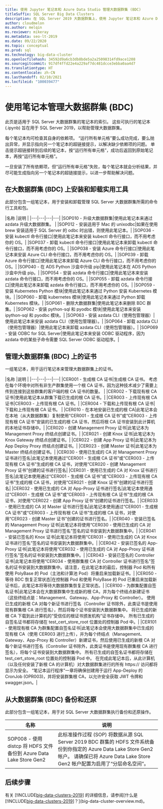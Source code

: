 ```yaml
---
title: 使用 Jupyter 笔记本和 Azure Data Studio 管理大数据群集 (BDC)
titleSuffix: SQL Server Big Data Clusters
description: 在 SQL Server 2019 大数据群集上，使用 Jupyter 笔记本和 Azure Data Studio 管理大数据群集 (BDC)。
author: cloudmelon
ms.author: melqin
ms.reviewer: mikeray
ms.metadata: seo-lt-2019
ms.date: 09/22/2020
ms.topic: conceptual
ms.prod: sql
ms.technology: big-data-cluster
ms.openlocfilehash: 34592d9a6cb3db8bde5a2a25098314fd9ace1208
ms.sourcegitcommit: 917df4ffd22e4a229af7dc481dcce3ebba0aa4d7
ms.translationtype: HT
ms.contentlocale: zh-CN
ms.lasthandoff: 02/10/2021
ms.locfileid: "100039477"
---
```

# <a name="manage-big-data-clusters-bdc-the-cluster-with-notebooks"></a>使用笔记本管理大数据群集 (BDC)

此页是适用于 SQL Server 大数据群集的笔记本的索引。 这些可执行的笔记本 (.ipynb) 旨在用于 SQL Server 2019，以帮助管理大数据群集。

每个笔记本均可检查其自身的依赖项。 “运行所有单元格”要么成功完成，要么抛出异常，并显示指向另一个笔记本的超链接提示，以解决缺少依赖项的问题。 单击提示超链接转到后续的笔记本，按“运行所有单元格”，成功后返回到原始笔记本，再按“运行所有单元格”。

一旦安装了所有依赖项，但“运行所有单元格”失败，每个笔记本就会分析结果，并尽可能生成指向另一个笔记本的超链接提示，以进一步帮助解决问题。


## <a name="installing-and-uninstalling-utilities-on-big-data-cluster-bdc"></a>在大数据群集 (BDC) 上安装和卸载实用工具

此部分包含一组笔记本，用于安装和卸载管理 SQL Server 大数据群集所需的命令行工具和包。

|名称 |说明 |
|---|---|---|---|
|SOP010 - 升级大数据群集|使用此笔记本来通过 azdata 升级大数据群集。 |
|SOP012 - 安装适用于 Mac 的 unixodbc|如果在使用 brew 安装适用于 SQL Server 的 odbc 时出错，则使用此笔记本。|
|SOP036 - 安装 kubectl 命令行接口|使用此笔记本来安装 kubectl 命令行接口，而不用考虑你的 OS。|
|SOP037 - 卸载 kubectl 命令行接口|使用此笔记本来卸载 kubectl 命令行接口，而不用考虑你的 OS。|
|SOP038 - 安装 Azure 命令行接口|使用此笔记本来安装 Azure CLI 命令行接口，而不用考虑你的 OS。|
|SOP039 - 卸载 Azure 命令行接口|使用此笔记本来卸载 Azure CLI 命令行接口，而不用考虑你的 OS。|
|SOP040 - 在 ADS Python 沙盒中升级 pip|使用此笔记本在 ADS Python 沙盒中升级 pip。|
|SOP054 - 安装 azdata 命令行接口|使用此笔记本来安装 azdata 命令行接口，而不用考虑你的 OS。|
|SOP055 - 卸载 azdata 命令行接口|使用此笔记本来卸载 azdata 命令行接口，而不用考虑你的 OS。|
|SOP059 - 安装 Kubernetes Python 模块|使用此笔记本来通过 Python 安装 Kubernetes 模块。|
|SOP060 - 卸载 kubernetes 模块|使用此笔记本来通过 Python 卸载 Kubernetes 模块。|
|SOP061 - 删除大数据群集|使用此笔记本来删除 BDC 群集。|
|SOP062 - 安装 python-sql 和 pyodbc 模块|使用此笔记本来安装 ipython-sql 和 pyodbc 模块。|
|SOP063 - 安装 azdata CLI（使用包管理器）|使用此笔记本来安装 azdata CLI（使用包管理器）。|
|SOP064 - 卸载 azdata CLI（使用包管理器）|使用此笔记本来卸载 azdata CLI（使用包管理器）。|
|SOP069 - 安装 ODBC for SQL Server|使用此笔记本来安装 ODBC 驱动程序，因为 azdata 中的某些子命令需要 SQL Server ODBC 驱动程序。|


## <a name="managing-certificates-on-big-data-clusters-bdc"></a>管理大数据群集 (BDC) 上的证书

一组笔记本，用于运行笔记本来管理大数据群集上的证书。

|名称 |说明 |
|---|---|---|---|
|CER001 - 生成根 CA 证书|生成根 CA 证书。 考虑在每个环境中对所有非生产群集使用一个根 CA 证书，因为这种技术减少了需要上传到连接到这些群集的客户端的根 CA 证书的数量。 |
|CER002 - 下载现有根 CA 证书|使用此笔记本从群集下载已生成的根 CA 证书。|
|CER003 - 上传现有根 CA 证书|CER003 - 上传现有根 CA 证书。|
|CER004 - 下载和上传现有根 CA 证书|下载和上传现有根 CA 证书。 |
|CER010 - 在本地安装已生成的根 CA|此笔记本会在本地（从大数据群集）复制使用“CER001 - 生成根 CA 证书”或“CER003 - 上传现有根 CA 证书”安装的已生成的根 CA 证书，然后将根 CA 证书安装到此计算机的本地证书存储中。|
|CER020 - 创建 Management Proxy 证书|此笔记本为 Management Proxy 终结点创建证书。|
|CER021 - 创建 Knox 证书|此笔记本为 Knox Gateway 终结点创建证书。|
|CER022 - 创建 App Proxy 证书|此笔记本为 App Deploy Proxy 终结点创建证书。|
|CER023 - 创建 Master 证书|此笔记本为 Master 终结点创建证书。|
|CER030 - 使用已生成的 CA 对 Management Proxy 证书进行签名|此笔记本使用通过“CER001 - 生成根 CA 证书”或“CER003 - 上传现有根 CA 证书”生成的根 CA 证书，对使用“CER020 - 创建 Management Proxy 证书”创建的证书进行签名|
|CER031 - 使用已生成的 CA 对 Knox 证书进行签名|此笔记本使用通过“CER001 - 生成根 CA 证书”或“CER003 - 上传现有根 CA 证书”生成的根 CA 证书，对使用“CER021 - 创建 Knox 证书”创建的证书进行签名|
|CER032 - 使用已生成的 CA 对 App-Proxy 证书进行签名|此笔记本使用通过“CER001 - 生成根 CA 证书”或“CER003 - 上传现有根 CA 证书”生成的根 CA 证书，对使用“CER022 - 创建 App Proxy 证书”创建的证书进行签名。|
|CER033 - 使用已生成的 CA 对 Master 证书进行签名|此笔记本使用通过“CER001 - 生成根 CA 证书”或“CER003 - 上传现有根 CA 证书”生成的根 CA 证书，对使用“CER023 - 创建 Master 证书”创建的证书进行签名。|
|CER040 - 安装已签名的 Management Proxy 证书|此笔记本将使用“CER030 - 使用已生成的 CA 对 Management Proxy 证书进行签名”签名的证书安装到大数据群集中。|
|CER041 - 安装已签名的 Knox 证书|此笔记本将使用“CER031 - 使用已生成的 CA 对 Knox 证书进行签名”签名的证书安装到大数据群集中。|
|CER042 - 安装已签名的 App-Proxy 证书|此笔记本将使用“CER032 - 使用已生成的 CA 对 App-Proxy 证书进行签名”签名的证书安装到大数据群集中。|
|CER043 - 安装已签名的 Controller 证书|此笔记本将使用“CER034 - 使用群集根 CA 对 Controller 证书进行签名”签名的证书安装到大数据群集中。请注意，在此笔记本的最后，控制器 Pod 和所有使用 PolyBase 的 Pod（主池和计算池 Pod）将重启来加载新证书。|
|CER050 - 等待 BDC 恢复正常状态|在控制器 Pod 和使用 PolyBase 的 Pod 已重启来加载新证书后，此笔记本将等待大数据群集恢复正常状态。|
|CER100 - 为群集配置自签名证书|此笔记本会在大数据群集中生成新的根 CA，并为每个终结点新建证书（这些终结点是：Management、Gateway、App-Proxy 和 Controller）。 使用已生成的新根 CA 对每个新证书进行签名（Controller 证书除外，此类证书是使用现有群集根 CA 进行签名），然后将每个证书安装到大数据群集中。 将已生成的新根 CA 下载到此计算机的“受信任的根证书颁发机构”证书存储中。 所有已生成的自签名证书都将存储在 test_cert_store_root 位置处的控制器 Pod 中。|
|CER101 - 使用现有根 CA 为群集配置自签名证书|此笔记本会使用大数据群集中已生成的现有根 CA（使用 CER003 进行上传），并为每个终结点（Management、Gateway、App-Proxy 和 Controller）新建证书，然后使用已生成的新根 CA 对每个新证书进行签名（Controller 证书除外，此类证书是使用现有群集根 CA 进行签名），将每个证书安装到大数据群集中。 所有已生成的自签名证书都将存储在 test_cert_store_root 位置处的控制器 Pod 中。 在完成此笔记本后，从此计算机（以及任何安装了新根 CA 的计算机）对大数据群集进行的所有 https:// 访问都将显示为安全。 “笔记本运行程序”一章将确保创建用于运行 App-Deploy 的 CronJob (OPR003)，并将安装群集根 CA，以允许安全获取 JWT 令牌和 swagger.json。|

## <a name="backup-and-restore-from-big-data-cluster-bdc"></a>从大数据群集 (BDC) 备份和还原

此部分包含一组笔记本，用于对 SQL Server 大数据群集执行备份和还原操作。

| 名称 | 说明 |
|--|--|
| SOP008 - 使用 distcp 将 HDFS 文件备份到 Azure Data Lake Store Gen2 | 此标准操作过程 (SOP) 将数据从源 SQL Server 2019 BDC 群集的 HDFS 文件系统备份到你指定的 Azure Data Lake Store Gen2 帐户。 请确保已将 Azure Data Lake Store Gen2 帐户配置为启用了“分层命名空间”。 |

## <a name="next-steps"></a>后续步骤

有关 [!INCLUDE[big-data-clusters-2019](../includes/ssbigdataclusters-ss-nover.md)] 的详细信息，请参阅[什么是 [!INCLUDE[big-data-clusters-2019](../includes/ssbigdataclusters-ver15.md)]？](big-data-cluster-overview.md)。
